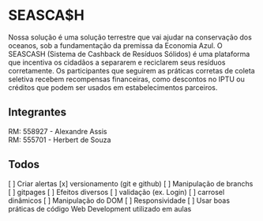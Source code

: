 # SEASCA$H
Nossa solução é uma solução terrestre que vai ajudar na conservação dos
oceanos, sob a fundamentação da premissa da Economia Azul. O SEASCASH (Sistema
de Cashback de Resíduos Sólidos) é uma plataforma que incentiva os cidadãos a
separarem e reciclarem seus resíduos corretamente. Os participantes que seguirem as
práticas corretas de coleta seletiva recebem recompensas financeiras, como descontos no
IPTU ou créditos que podem ser usados em estabelecimentos parceiros. 

## Integrantes
RM: 558927 - Alexandre Assis <br />
RM: 555701 - Herbert de Souza

## Todos
[ ] Criar alertas
[x] versionamento (git e github)
[ ] Manipulação de branchs
[ ] gitpages
[ ] Efeitos diversos
[ ] validação (ex. Login)
[ ] carrosel dinâmicos
[ ] Manipulação do DOM
[ ] Responsividade
[ ] Usar boas práticas de código Web Development utilizado em aulas